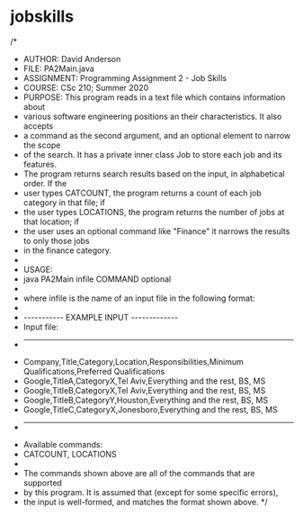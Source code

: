 # jobskills

/*
 * AUTHOR: David Anderson
 * FILE: PA2Main.java
 * ASSIGNMENT: Programming Assignment 2 - Job Skills
 * COURSE: CSc 210; Summer 2020
 * PURPOSE: This program reads in a text file which contains information about
 * various software engineering positions an their characteristics. It also accepts
 * a command as the second argument, and an optional element to narrow the scope
 * of the search. It has a private inner class Job to store each job and its features.
 * The program returns search results based on the input, in alphabetical order. If the
 * user types CATCOUNT, the program returns a count of each job category in that file; if
 * the user types LOCATIONS, the program returns the number of jobs at that location; if
 * the user uses an optional command like "Finance" it narrows the results to only those jobs
 * in the finance category.
 *
 * USAGE:
 * java PA2Main infile COMMAND optional
 *
 * where infile is the name of an input file in the following format:
 *
 * ----------- EXAMPLE INPUT -------------
 * Input file:
 * -------------------------------------------
 * Company,Title,Category,Location,Responsibilities,Minimum Qualifications,Preferred Qualifications
 * Google,TitleA,CategoryX,Tel Aviv,Everything and the rest, BS, MS
 * Google,TitleB,CategoryX,Tel Aviv,Everything and the rest, BS, MS
 * Google,TitleB,CategoryY,Houston,Everything and the rest, BS, MS
 * Google,TitleC,CategoryX,Jonesboro,Everything and the rest, BS, MS
 * -------------------------------------------
 * Available commands:
 * CATCOUNT, LOCATIONS
 *
 * The commands shown above are all of the commands that are supported
 * by this program. It is assumed that (except for some specific errors),
 * the input is well-formed, and matches the format shown above.
 */
